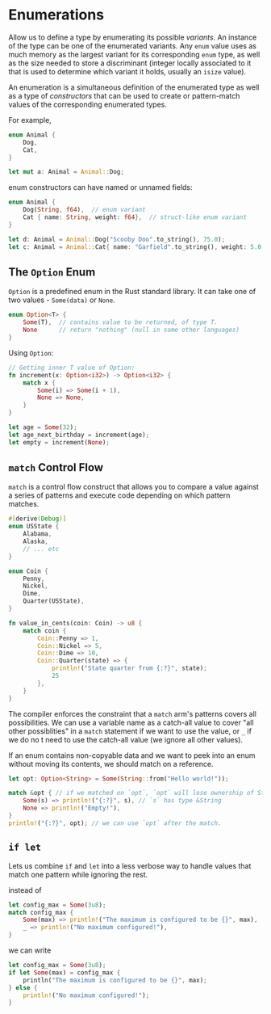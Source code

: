 # Enumerations

Allow us to define a type by enumerating its possible *variants*. An instance of
the type can be one of the enumerated variants. Any `enum` value uses as much 
memory as the largest variant for its corresponding `enum` type, as well as the
size needed to store a discriminant (integer locally associated to it that is
used to determine which variant it holds, usually an `isize` value).

An enumeration is a simultaneous definition of the enumerated type as well as
a type of *constructors* that can be used to create or pattern-match values of
the corresponding enumerated types.


For example,

```rust
enum Animal {
    Dog,
    Cat,
}

let mut a: Animal = Animal::Dog;
```

enum constructors can have named or unnamed fields:

```rust
enum Animal {
    Dog(String, f64),  // enum variant
    Cat { name: String, weight: f64},  // struct-like enum variant
}

let d: Animal = Animal::Dog("Scooby Doo".to_string(), 75.0);
let c: Animal = Animal::Cat{ name: "Garfield".to_string(), weight: 5.0 };
```

## The `Option` Enum

`Option` is a predefined enum in the Rust standard library. It can take one of
two values - `Some(data)` or `None`.

```rust
enum Option<T> {
    Some(T),  // contains value to be returned, of type T.
    None      // return "nothing" (null in some other languages)
}
```

Using `Option`:

```rust
// Getting inner T value of Option:
fn increment(x: Option<i32>) -> Option<i32> {
    match x {
        Some(i) => Some(i + 1),
        None => None,
    }
}

let age = Some(32);
let age_next_birthday = increment(age);
let empty = increment(None);
```

## `match` Control Flow

`match` is a control flow construct that allows you to compare a value against
a series of patterns and execute code depending on which pattern matches.

```rust
#[derive(Debug)]
enum USState {
    Alabama,
    Alaska,
    // ... etc
}

enum Coin {
    Penny,
    Nickel,
    Dime,
    Quarter(USState),
}

fn value_in_cents(coin: Coin) -> u8 {
    match coin {
        Coin::Penny => 1,
        Coin::Nickel => 5,
        Coin::Dime => 10,
        Coin::Quarter(state) => {
            println!("State quarter from {:?}", state);
            25
        },
    }
}
```

The compiler enforces the constraint that a `match` arm's patterns covers all
possibilities. We can use a variable name as a catch-all value to cover "all
other possiblities" in a `match` statement if we want to use the value, or `_`
if we do no t need to use the catch-all value (we ignore all other values).

If an enum contains non-copyable data and we want to peek into an enum without
moving its contents, we should match on a reference.

```rust
let opt: Option<String> = Some(String::from("Hello world!"));

match &opt { // if we matched on `opt`, `opt` will lose ownership of String
    Some(s) => println!("{:?}", s), // `s` has type &String
    None => println!("Empty!"),
}
println!("{:?}", opt); // we can use `opt` after the match.
```

## `if let`

Lets us combine `if` and `let` into a less verbose way to handle values that
match one pattern while ignoring the rest.

instead of

```rust
let config_max = Some(3u8);
match config_max {
    Some(max) => println!("The maximum is configured to be {}", max),
    _ => println!("No maximum configured!"),
}
```

we can write

```rust
let config_max = Some(3u8);
if let Some(max) = config_max {
    println("The maximum is configured to be {}", max);
} else {
    println!("No maximum configured!");
}
```
